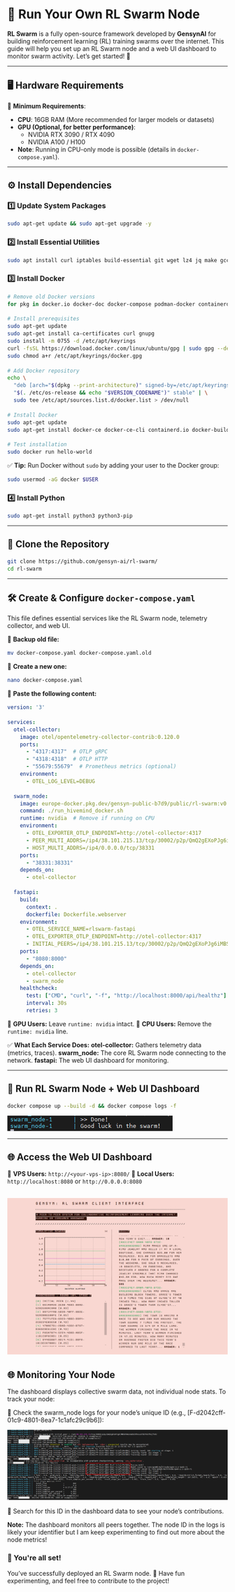 # 🚀 Run Your Own RL Swarm Node

**RL Swarm** is a fully open-source framework developed by **GensynAI** for building reinforcement learning (RL) training swarms over the internet. This guide will help you set up an RL Swarm node and a web UI dashboard to monitor swarm activity. Let’s get started! 🚀

---

## 🖥️ Hardware Requirements

🔹 **Minimum Requirements**:
- **CPU**: 16GB RAM (More recommended for larger models or datasets)
- **GPU (Optional, for better performance)**:
  - NVIDIA RTX 3090 / RTX 4090
  - NVIDIA A100 / H100
- **Note**: Running in CPU-only mode is possible (details in `docker-compose.yaml`).

---

## ⚙️ Install Dependencies

### 1️⃣ Update System Packages
```bash
sudo apt-get update && sudo apt-get upgrade -y
```

### 2️⃣ Install Essential Utilities
```bash
sudo apt install curl iptables build-essential git wget lz4 jq make gcc nano automake autoconf tmux htop nvme-cli libgbm1 pkg-config libssl-dev libleveldb-dev tar clang bsdmainutils ncdu unzip libleveldb-dev -y
```

### 3️⃣ Install Docker
```bash
# Remove old Docker versions
for pkg in docker.io docker-doc docker-compose podman-docker containerd runc; do sudo apt-get remove $pkg; done

# Install prerequisites
sudo apt-get update
sudo apt-get install ca-certificates curl gnupg
sudo install -m 0755 -d /etc/apt/keyrings
curl -fsSL https://download.docker.com/linux/ubuntu/gpg | sudo gpg --dearmor -o /etc/apt/keyrings/docker.gpg
sudo chmod a+r /etc/apt/keyrings/docker.gpg

# Add Docker repository
echo \
  "deb [arch="$(dpkg --print-architecture)" signed-by=/etc/apt/keyrings/docker.gpg] https://download.docker.com/linux/ubuntu \
  "$(. /etc/os-release && echo "$VERSION_CODENAME")" stable" | \
  sudo tee /etc/apt/sources.list.d/docker.list > /dev/null

# Install Docker
sudo apt-get update
sudo apt-get install docker-ce docker-ce-cli containerd.io docker-buildx-plugin docker-compose-plugin

# Test installation
sudo docker run hello-world
```

✅ **Tip:** Run Docker without `sudo` by adding your user to the Docker group:
```bash
sudo usermod -aG docker $USER
```

### 4️⃣ Install Python
```bash
sudo apt-get install python3 python3-pip
```

---

## 📂 Clone the Repository
```bash
git clone https://github.com/gensyn-ai/rl-swarm/
cd rl-swarm
```

---

## 🛠️ Create & Configure `docker-compose.yaml`
This file defines essential services like the RL Swarm node, telemetry collector, and web UI.

🔹 **Backup old file:**
```bash
mv docker-compose.yaml docker-compose.yaml.old
```
🔹 **Create a new one:**
```bash
nano docker-compose.yaml
```
🔹 **Paste the following content:**
```yaml
version: '3'

services:
  otel-collector:
    image: otel/opentelemetry-collector-contrib:0.120.0
    ports:
      - "4317:4317"  # OTLP gRPC
      - "4318:4318"  # OTLP HTTP
      - "55679:55679"  # Prometheus metrics (optional)
    environment:
      - OTEL_LOG_LEVEL=DEBUG

  swarm_node:
    image: europe-docker.pkg.dev/gensyn-public-b7d9/public/rl-swarm:v0.0.1
    command: ./run_hivemind_docker.sh
    runtime: nvidia  # Remove if running on CPU
    environment:
      - OTEL_EXPORTER_OTLP_ENDPOINT=http://otel-collector:4317
      - PEER_MULTI_ADDRS=/ip4/38.101.215.13/tcp/30002/p2p/QmQ2gEXoPJg6iMBSUFWGzAabS2VhnzuS782Y637hGjfsRJ
      - HOST_MULTI_ADDRS=/ip4/0.0.0.0/tcp/38331
    ports:
      - "38331:38331"
    depends_on:
      - otel-collector

  fastapi:
    build:
      context: .
      dockerfile: Dockerfile.webserver
    environment:
      - OTEL_SERVICE_NAME=rlswarm-fastapi
      - OTEL_EXPORTER_OTLP_ENDPOINT=http://otel-collector:4317
      - INITIAL_PEERS=/ip4/38.101.215.13/tcp/30002/p2p/QmQ2gEXoPJg6iMBSUFWGzAabS2VhnzuS782Y637hGjfsRJ
    ports:
      - "8080:8000"
    depends_on:
      - otel-collector
      - swarm_node
    healthcheck:
      test: ["CMD", "curl", "-f", "http://localhost:8000/api/healthz"]
      interval: 30s
      retries: 3
```
🔹 **GPU Users:** Leave `runtime: nvidia` intact.
🔹 **CPU Users:** Remove the `runtime: nvidia` line.

✅ **What Each Service Does:**
**otel-collector:** Gathers telemetry data (metrics, traces).
**swarm_node:** The core RL Swarm node connecting to the network.
**fastapi:** The web UI dashboard for monitoring.

---

## 🚀 Run RL Swarm Node + Web UI Dashboard
```bash
docker compose up --build -d && docker compose logs -f
```
![](https://raw.githubusercontent.com/hardeeps647/gensyn-ai/main/421115435-56243405-85ca-41ae-8591-2e61631835da.png)

---

## 🌐 Access the Web UI Dashboard
🔹 **VPS Users:** `http://<your-vps-ip>:8080/`
🔹 **Local Users:** `http://localhost:8080` or `http://0.0.0.0:8080`

![](https://raw.githubusercontent.com/hardeeps647/gensyn-ai/main/421120701-5be7755d-bcc9-41d8-ae03-37816002e014.png)
---

## 🌐 Monitoring Your Node
The dashboard displays collective swarm data, not individual node stats. To track your node:

🔹 Check the swarm_node logs for your node’s unique ID (e.g., [F-d2042cff-01c9-4801-8ea7-1c1afc29c9b6]):

![](https://raw.githubusercontent.com/hardeeps647/gensyn-ai/main/421121206-4bc5efa2-c9c3-4bf0-8dab-d21069c89a79.png)

🔹 Search for this ID in the dashboard data to see your node’s contributions.

**Note:** The dashboard monitors all peers together. The node ID in the logs is likely your identifier but I am keep experimenting to find out more about the node metrics!



### 🎉 You're all set!
You’ve successfully deployed an RL Swarm node. 🚀 Have fun experimenting, and feel free to contribute to the project!


